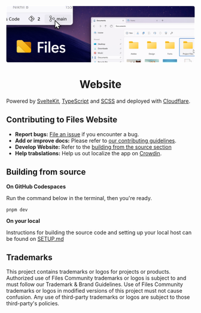<p align="center">
  <a style="text-decoration:none" href="https://files.community">
    <img alt="Files hero image" src="https://github.com/files-community/Files/blob/main/assets/ReadmeHero.png" /></a>
  <h1 align="center">Website</h1>
</p>

Powered by [SvelteKit](https://svelte.dev), [TypeScript](https://typescriptlang.org/) and [SCSS](https://sass-lang.com) and deployed with [Cloudflare](https://www.cloudflare.com).

## Contributing to Files Website

- **Report bugs:** [File an issue](https://github.com/files-community/Files/issues/new/choose) if you encounter a bug.
- **Add or improve docs:** Please refer to [our contributing guidelines](./CONTRIBUTING.md).
- **Develop Website:** Refer to the [building from the source section](#building-from-source)
- **Help trabslations:** Help us out localize the app on [Crowdin](https://crowdin.com/project/files-website).

## Building from source

**On GitHub Codespaces**

Run the command below in the terminal, then you're ready.

```
pnpm dev
```

**On your local**

Instructions for building the source code and setting up your local host can be found on [SETUP.md](./SETUP.md)

## Trademarks

This project contains trademarks or logos for projects or products.
Authorized use of Files Community trademarks or logos is subject to and must follow our Trademark & Brand Guidelines. Use of Files Community trademarks or logos in modified versions of this project must not cause confusion.
Any use of third-party trademarks or logos are subject to those third-party's policies.
